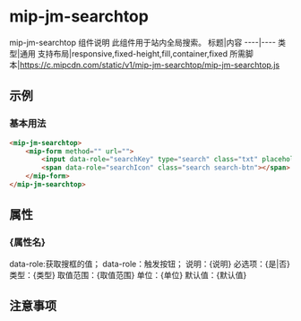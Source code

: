 # mip-jm-searchtop

mip-jm-searchtop 组件说明
此组件用于站内全局搜索。
标题|内容
----|----
类型|通用
支持布局|responsive,fixed-height,fill,container,fixed
所需脚本|https://c.mipcdn.com/static/v1/mip-jm-searchtop/mip-jm-searchtop.js

## 示例

### 基本用法
```html
<mip-jm-searchtop>
    <mip-form method="" url="">
        <input data-role="searchKey" type="search" class="txt" placeholder="请输入关键词"/>
        <span data-role="searchIcon" class="search search-btn"></span>
    </mip-form>
</mip-jm-searchtop>
```

## 属性

### {属性名}
data-role:获取搜框的值；
data-role：触发按钮；
说明：{说明}
必选项：{是|否}
类型：{类型}
取值范围：{取值范围}
单位：{单位}
默认值：{默认值}

## 注意事项

